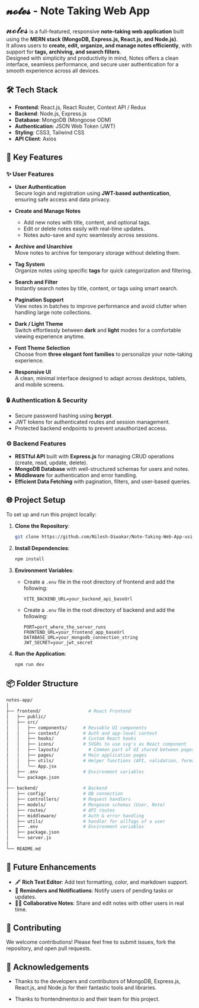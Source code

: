
# 𝓷𝓸𝓽𝓮𝓼 - Note Taking Web App

<span style="font-size: 25px;">𝓷𝓸𝓽𝓮𝓼</span> is a full-featured, responsive **note-taking web application** built using the **MERN stack (MongoDB, Express.js, React.js, and Node.js)**.  
It allows users to **create, edit, organize, and manage notes efficiently**, with support for **tags, archiving, and search filters**.  
Designed with simplicity and productivity in mind, Notes offers a clean interface, seamless performance, and secure user authentication for a smooth experience across all devices.

## 🛠️ Tech Stack

- **Frontend**: React.js, React Router, Context API / Redux  
- **Backend**: Node.js, Express.js  
- **Database**: MongoDB (Mongoose ODM)  
- **Authentication**: JSON Web Token (JWT)  
- **Styling**: CSS3, Tailwind CSS 
- **API Client**: Axios 

## 🚀 Key Features  

### ✨ User Features  

- **User Authentication**  
  Secure login and registration using **JWT-based authentication**, ensuring safe access and data privacy.  

- **Create and Manage Notes**  
  - Add new notes with title, content, and optional tags.  
  - Edit or delete notes easily with real-time updates.  
  - Notes auto-save and sync seamlessly across sessions.  

- **Archive and Unarchive**  
  Move notes to archive for temporary storage without deleting them.    

- **Tag System**  
  Organize notes using specific **tags** for quick categorization and filtering.  

- **Search and Filter**  
  Instantly search notes by title, content, or tags using smart search.  

- **Pagination Support**  
  View notes in batches to improve performance and avoid clutter when handling large note collections.  

- **Dark / Light Theme**  
  Switch effortlessly between **dark** and **light** modes for a comfortable viewing experience anytime.  

- **Font Theme Selection**  
  Choose from **three elegant font families** to personalize your note-taking experience.  

- **Responsive UI**  
  A clean, minimal interface designed to adapt across desktops, tablets, and mobile screens.  

### 🔒 Authentication & Security  

- Secure password hashing using **bcrypt**.  
- JWT tokens for authenticated routes and session management.  
- Protected backend endpoints to prevent unauthorized access.  

### ⚙️ Backend Features  

- **RESTful API** built with **Express.js** for managing CRUD operations (create, read, update, delete).  
- **MongoDB Database** with well-structured schemas for users and notes.  
- **Middleware** for authentication and error handling.  
- **Efficient Data Fetching** with pagination, filters, and user-based queries.  

## 🌐 Project Setup

To set up and run this project locally:

1. **Clone the Repository**:
   ```bash
   git clone https://github.com/Nilesh-Diwakar/Note-Taking-Web-App-using-MongoDB.git
   ```

2. **Install Dependencies**:
   ```bash
   npm install
   ```

3. **Environment Variables**:
   - Create a `.env` file in the root directory of frontend and add the following:
     ```env
     VITE_BACKEND_URL=your_backend_api_baseUrl
     ```
   
   - Create a `.env` file in the root directory of backend and add the following:
     ```env
     PORT=port_where_the_server_runs
     FRONTEND_URL=your_frontend_app_baseUrl
     DATABASE_URL=your_mongodb_connection_string
     JWT_SECRET=your_jwt_secret
     ```

4. **Run the Application**:
   ```bash
   npm run dev
   ```

## 📦 Folder Structure  

```bash
notes-app/
│
├── frontend/                  # React Frontend
│   ├── public/
│   ├── src/
│   │   ├── components/      # Reusable UI components
│   │   ├── context/         # Auth and app-level context
│   │   ├── hooks/           # Custom React hooks
│   │   ├── icons/           # SVGRs to use svg's as React component
│   │   ├── layouts/           # Common part of UI shared between pages
│   │   ├── pages/           # Main application pages
│   │   ├── utils/           # Helper functions (API, validation, format-date)
│   │   └── App.jsx
│   ├── .env                 # Environment variables 
│   └── package.json 
│
├── backend/                 # Backend
│   ├── config/              # DB connection
│   ├── controllers/         # Request handlers
│   ├── models/              # Mongoose schemas (User, Note)
│   ├── routes/              # API routes
│   ├── middleware/          # Auth & error handling
│   ├── utils/               # handler for allTags of a user
│   ├── .env                 # Environment variables
│   ├── package.json  
│   └── server.js
│
└── README.md
```

## 🧠 Future Enhancements  

- 🖋️ **Rich Text Editor**: Add text formatting, color, and markdown support.   
- 🔔 **Reminders and Notifications**: Notify users of pending tasks or updates.  
- 🧑‍💻 **Collaborative Notes**: Share and edit notes with other users in real time. 

## 🤝 Contributing

We welcome contributions! Please feel free to submit issues, fork the repository, and open pull requests.


## 🌟 Acknowledgements

- Thanks to the developers and contributors of MongoDB, Express.js, React.js, and Node.js for their fantastic tools and libraries.

- Thanks to frontendmentor.io and their team for this project.

